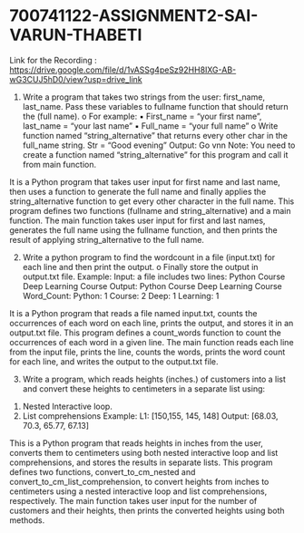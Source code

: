 # 700741122-ASSIGNMENT2-SAI-VARUN-THABETI
Link for the Recording : https://drive.google.com/file/d/1vASSg4peSz92HH8IXG-AB-wG3CUJ5hD0/view?usp=drive_link
1. Write a program that takes two strings from the user: first_name, last_name. Pass these variables to
fullname function that should return the (full name).
o For example:
▪ First_name = “your first name”, last_name = “your last name”
▪ Full_name = “your full name”
o Write function named “string_alternative” that returns every other char in the full_name string.
Str = “Good evening”
Output: Go vnn
Note: You need to create a function named “string_alternative” for this program and call it from
main function.


 It is a Python program that takes user input for first name and last name, then uses a function to generate the full name and finally applies the string_alternative function to get every other character in the full name.
This program defines two functions (fullname and string_alternative) and a main function. The main function takes user input for first and last names, generates the full name using the fullname function, and then prints the result of applying string_alternative to the full name.


2. Write a python program to find the wordcount in a file (input.txt) for each line and then print the output.
o Finally store the output in output.txt file.
Example:
Input: a file includes two lines:
Python Course
Deep Learning Course
Output:
Python Course
Deep Learning Course
Word_Count:
Python: 1
Course: 2
Deep: 1
Learning: 1

 It is a Python program that reads a file named input.txt, counts the occurrences of each word on each line, prints the output, and stores it in an output.txt file.
 This program defines a count_words function to count the occurrences of each word in a given line. The main function reads each line from the input file, prints the line, counts the words, prints the word count for each line, and writes the output to the output.txt file.


 3. Write a program, which reads heights (inches.) of customers into a list and convert these
heights to centimeters in a separate list using:
1) Nested Interactive loop.
2) List comprehensions
Example: L1: [150,155, 145, 148]
Output: [68.03, 70.3, 65.77, 67.13]

This is a Python program that reads heights in inches from the user, converts them to centimeters using both nested interactive loop and list comprehensions, and stores the results in separate lists.
This program defines two functions, convert_to_cm_nested and convert_to_cm_list_comprehension, to convert heights from inches to centimeters using a nested interactive loop and list comprehensions, respectively. The main function takes user input for the number of customers and their heights, then prints the converted heights using both methods.








